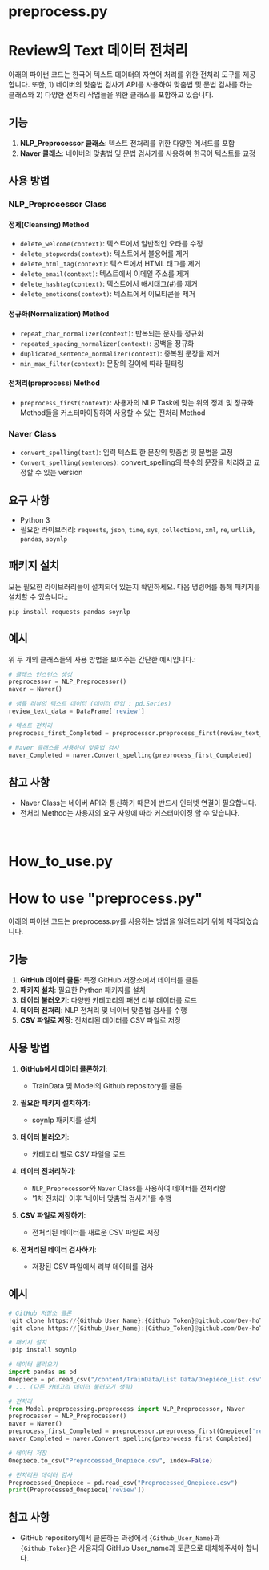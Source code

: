 # preprocess.py
# Review의 Text 데이터 전처리

아래의 파이썬 코드는 한국어 텍스트 데이터의 자연어 처리를 위한 전처리 도구를 제공합니다. 
또한, 1) 네이버의 맞춤법 검사기 API를 사용하여 맞춤법 및 문법 검사를 하는 클래스와 2) 다양한 전처리 작업들을 위한 클래스를 포함하고 있습니다.

## 기능

1. **NLP_Preprocessor 클래스**: 텍스트 전처리를 위한 다양한 메서드를 포함
2. **Naver 클래스**: 네이버의 맞춤법 및 문법 검사기를 사용하여 한국어 텍스트를 교정


## 사용 방법

### NLP_Preprocessor Class

#### 정제(Cleansing) Method
- `delete_welcome(context)`: 텍스트에서 일반적인 오타를 수정
- `delete_stopwords(context)`: 텍스트에서 불용어를 제거
- `delete_html_tag(context)`: 텍스트에서 HTML 태그를 제거
- `delete_email(context)`: 텍스트에서 이메일 주소를 제거
- `delete_hashtag(context)`: 텍스트에서 해시태그(#)를 제거
- `delete_emoticons(context)`: 텍스트에서 이모티콘을 제거

#### 정규화(Normalization) Method
- `repeat_char_normalizer(context)`: 반복되는 문자를 정규화
- `repeated_spacing_normalizer(context)`: 공백을 정규화
- `duplicated_sentence_normalizer(context)`: 중복된 문장을 제거
- `min_max_filter(context)`: 문장의 길이에 따라 필터링

#### 전처리(preprocess) Method
- `preprocess_first(context)`: 사용자의 NLP Task에 맞는 위의 정제 및 정규화 Method들을 커스터마이징하여 사용할 수 있는 전처리 Method


### Naver Class

- `convert_spelling(text)`: 입력 텍스트 한 문장의 맞춤법 및 문법을 교정
- `Convert_spelling(sentences)`: convert_spelling의 복수의 문장을 처리하고 교정할 수 있는 version


## 요구 사항

- Python 3
- 필요한 라이브러리: `requests`, `json`, `time`, `sys`, `collections`, `xml`, `re`, `urllib`, `pandas`, `soynlp`

## 패키지 설치

모든 필요한 라이브러리들이 설치되어 있는지 확인하세요. 다음 명령어를 통해 패키지를 설치할 수 있습니다.:

```
pip install requests pandas soynlp
```

## 예시

위 두 개의 클래스들의 사용 방법을 보여주는 간단한 예시입니다.:

```python
# 클래스 인스턴스 생성
preprocessor = NLP_Preprocessor()
naver = Naver()

# 샘플 리뷰의 텍스트 데이터 (데이터 타입 : pd.Series)
review_text_data = DataFrame['review']

# 텍스트 전처리
preprocess_first_Completed = preprocessor.preprocess_first(review_text_data)

# Naver 클래스를 사용하여 맞춤법 검사
naver_Completed = naver.Convert_spelling(preprocess_first_Completed)


```

## 참고 사항

- Naver Class는 네이버 API와 통신하기 때문에 반드시 인터넷 연결이 필요합니다.
- 전처리 Method는 사용자의 요구 사항에 따라 커스터마이징 할 수 있습니다.

&emsp;

# How_to_use.py
# How to use "preprocess.py"

아래의 파이썬 코드는 preprocess.py를 사용하는 방법을 알려드리기 위해 제작되었습니다.

## 기능

1. **GitHub 데이터 클론**: 특정 GitHub 저장소에서 데이터를 클론
2. **패키지 설치**: 필요한 Python 패키지를 설치
3. **데이터 불러오기**: 다양한 카테고리의 패션 리뷰 데이터를 로드
4. **데이터 전처리**: NLP 전처리 및 네이버 맞춤법 검사를 수행
5. **CSV 파일로 저장**: 전처리된 데이터를 CSV 파일로 저장

## 사용 방법

1. **GitHub에서 데이터 클론하기**:
    - TrainData 및 Model의 Github repository를 클론

2. **필요한 패키지 설치하기**:
    - soynlp 패키지를 설치

3. **데이터 불러오기**:
    - 카테고리 별로 CSV 파일을 로드

4. **데이터 전처리하기**:
    - `NLP_Preprocessor`와 `Naver` Class를 사용하여 데이터를 전처리함
    - '1차 전처리' 이후 '네이버 맞춤법 검사기'를 수행

5. **CSV 파일로 저장하기**:
    - 전처리된 데이터를 새로운 CSV 파일로 저장

6. **전처리된 데이터 검사하기**:
    - 저장된 CSV 파일에서 리뷰 데이터를 검사

## 예시

```python
# GitHub 저장소 클론
!git clone https://{Github_User_Name}:{Github_Token}@github.com/Dev-hoT6/TrainData.git
!git clone https://{Github_User_Name}:{Github_Token}@github.com/Dev-hoT6/Model.git

# 패키지 설치
!pip install soynlp

# 데이터 불러오기
import pandas as pd
Onepiece = pd.read_csv("/content/TrainData/List Data/Onepiece_List.csv")
# ... (다른 카테고리 데이터 불러오기 생략)

# 전처리
from Model.preprocessing.preprocess import NLP_Preprocessor, Naver
preprocessor = NLP_Preprocessor()
naver = Naver()
preprocess_first_Completed = preprocessor.preprocess_first(Onepiece['review'])
naver_Completed = naver.Convert_spelling(preprocess_first_Completed)

# 데이터 저장
Onepiece.to_csv("Preprocessed_Onepiece.csv", index=False)

# 전처리된 데이터 검사
Preprocessed_Onepiece = pd.read_csv("Preprocessed_Onepiece.csv")
print(Preprocessed_Onepiece['review'])
```


## 참고 사항

- GitHub repository에서 클론하는 과정에서 `{Github_User_Name}`과 `{Github_Token}`은 사용자의 GitHub User_name과 토큰으로 대체해주셔야 합니다.
